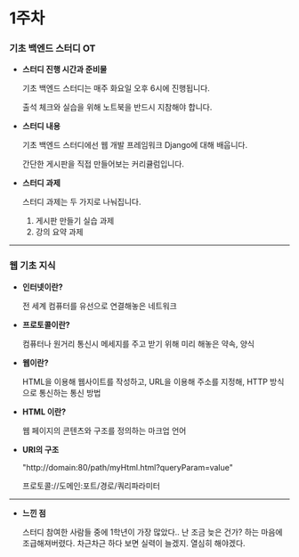 # 1주차

### 기초 백엔드 스터디 OT ###

- **스터디 진행 시간과 준비물**

	기초 백엔드 스터디는 매주 화요일 오후 6시에 진행됩니다.
	
	출석 체크와 실습을 위해 노트북을 반드시 지참해야 합니다.

- **스터디 내용**

	기초 백엔드 스터디에선 웹 개발 프레임워크 Django에 대해 배웁니다.
	
	간단한 게시판을 직접 만들어보는 커리큘럼입니다.
	
- **스터디 과제**
	
	스터디 과제는 두 가지로 나눠집니다.
	
	1. 게시판 만들기 실습 과제
	2. 강의 요약 과제
---
### 웹 기초 지식 ###

- **인터넷이란?**

	전 세계 컴퓨터를 유선으로 연결해놓은 네트워크

- **프로토콜이란?**

	컴퓨터나 원거리 통신시 메세지를 주고 받기 위해 미리 해놓은 약속, 양식
	
- **웹이란?**

	HTML을 이용해 웹사이트를 작성하고,
	URL을 이용해 주소를 지정해,
	HTTP 방식으로 통신하는 통신 방법
	
- **HTML 이란?**	

	웹 페이지의 콘텐츠와 구조를 정의하는 마크업 언어
	
- **URl의 구조**

	"http://domain:80/path/myHtml.html?queryParam=value"
	
	프로토콜://도메인:포트/경로/쿼리파라미터
-----
- **느낀 점**

	스터디 참여한 사람들 중에 1학년이 가장 많았다..
	난 조금 늦은 건가? 하는 마음에 조급해져버렸다.
	차근차근 하다 보면 실력이 늘겠지. 열심히 해야겠다.
